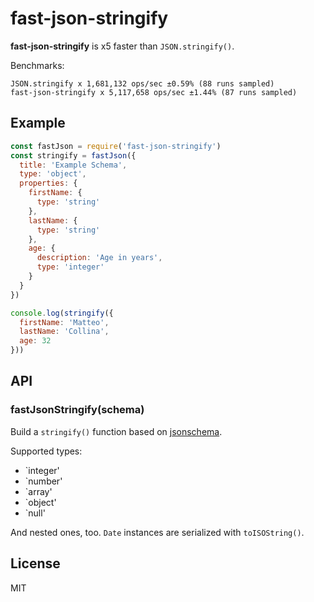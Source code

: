 # fast-json-stringify

__fast-json-stringify__ is x5 faster than `JSON.stringify()`.

Benchmarks:

```
JSON.stringify x 1,681,132 ops/sec ±0.59% (88 runs sampled)
fast-json-stringify x 5,117,658 ops/sec ±1.44% (87 runs sampled)
```

## Example

```js
const fastJson = require('fast-json-stringify')
const stringify = fastJson({
  title: 'Example Schema',
  type: 'object',
  properties: {
    firstName: {
      type: 'string'
    },
    lastName: {
      type: 'string'
    },
    age: {
      description: 'Age in years',
      type: 'integer'
    }
  }
})

console.log(stringify({
  firstName: 'Matteo',
  lastName: 'Collina',
  age: 32
}))
```

## API

### fastJsonStringify(schema)

Build a `stringify()` function based on
[jsonschema](http://json-schema.org/).

Supported types:

 * `integer'
 * `number'
 * `array'
 * `object'
 * `null'

And nested ones, too.
`Date` instances are serialized with `toISOString()`.

## License

MIT
